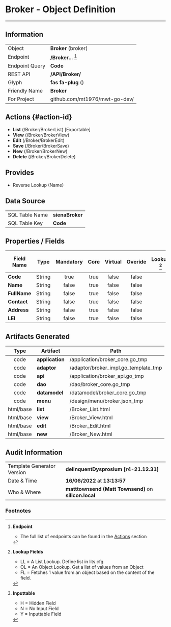 # **Broker** - Object Definition
---
##  Information
|   |   |
|---|---|
|Object         |**Broker** (broker) |
|Endpoint 	    |**/Broker...** [^1]|
|Endpoint Query |**Code**|
|REST API|**/API/Broker/**|
Glyph|**fas fa-plug** ()
Friendly Name|**Broker**|
|For Project    |github.com/mt1976/mwt-go-dev/|

##  Actions {#action-id}
* **List** (/Broker/BrokerList) [Exportable]
* **View** (/Broker/BrokerView)
* **Edit** (/Broker/BrokerEdit)
* **Save** (/Broker/BrokerSave)
* **New** (/Broker/BrokerNew)
* **Delete** (/Broker/BrokerDelete)







##  Provides

 * Reverse Lookup (Name)





##  Data Source 
|   |   |
|---|---|
SQL Table Name       | **sienaBroker**
SQL Table Key | **Code**



##  Properties / Fields
| Field Name| Type | Mandatory | Core | Virtual | Overide | Lookup [^2]| Lookup Object      | Lookup Field Source         | Lookup Return Value                | Inputable [^3]|DB Column|Default Value| No Change | Callout | Internal |
| -- | --  | :--: | :--: | :--: |:--: |:--: |:--: |-- |-- |:--: |-- | --| :--: | :--: | :--: |
|**Code**|String|true|true|false|false|||||Y|Code||false|false|false|
|**Name**|String|false|true|false|false|||||Y|Name||false|false|false|
|**FullName**|String|false|true|false|false|||||Y|FullName||false|false|false|
|**Contact**|String|false|true|false|false|||||Y|Contact||false|false|false|
|**Address**|String|false|true|false|false|||||Y|Address||false|false|false|
|**LEI**|String|false|true|false|false|||||Y|LEI||false|false|false|


##  Artifacts Generated
| Type | Artifact | Path|
| :--: | -- | -- |
| code | **application** | /application/broker_core.go_tmp |
| code | **adaptor** | /adaptor/broker_impl.go_template_tmp |
| code | **api** | /application/broker_api.go_tmp |
| code | **dao** | /dao/broker_core.go_tmp |
| code | **datamodel** | /datamodel/broker_core.go_tmp |
| code | **menu** | /design/menu/broker.json_tmp |
| html/base | **list** | /Broker_List.html |
| html/base | **view** | /Broker_View.html |
| html/base | **edit** | /Broker_Edit.html |
| html/base | **new** | /Broker_New.html |


## Audit Information
|   |   |
|---|---|
Template Generator Version   | **delinquentDysprosium [r4-21.12.31]**
Date & Time		     | **16/06/2022** at **13:13:57**
Who & Where		     | **matttownsend (Matt Townsend)** on **silicon.local**

### Footnotes
[^1]: **Endpoint**
    * The full list of endpoints can be found in the [Actions](#action-id) section
[^2]: **Lookup Fields**
    * LL = A List Lookup. Define list in lits.cfg
    * OL = An Object Lookup. Get a list of values from an Object
    * FL = Fetches 1 value from an object based on the content of the field. 
[^3]: **Inputtable**   
    * H = Hidden Field
    * N = No Input Field
    * Y = Inputtable Field